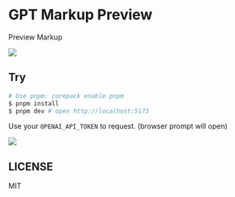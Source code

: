 # GPT Markup Preview

Preview Markup

![](https://gyazo.com/733240555abc706e5a36519f77b6990c.png)

## Try

```bash
# Use pnpm: corepack enable pnpm
$ pnpm install
$ pnpm dev # open http://localhost:5173
```

Use your `OPENAI_API_TOKEN` to request. (browser prompt will open)

![](https://gyazo.com/aa530914c5b1615a667fba9deea0b9aa.png)

## LICENSE

MIT
